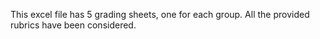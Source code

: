 This excel file has 5 grading sheets, one for each group. All the provided rubrics have been considered.
